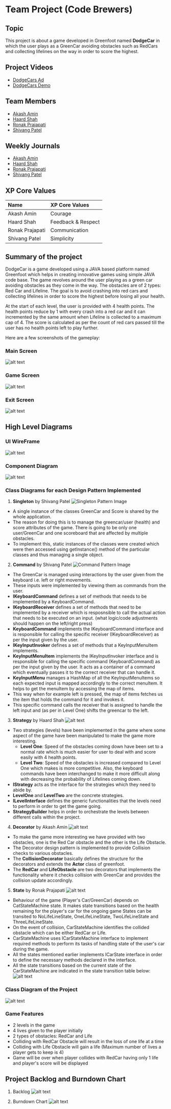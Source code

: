 # Team Project (Code Brewers)

## Topic

This project is about a game developed in Greenfoot named **DodgeCar** in which the user plays as a GreenCar avoiding obstacles such as RedCars and collecting lifelines on the way in order to score the highest.

## Project Videos
* [DodgeCars Ad](https://www.youtube.com/watch?v=-XvKhaJkzIw)
* [DodgeCars Demo](https://www.youtube.com/watch?v=r65_u66P2Ws)
## Team Members

* [Akash Amin](https://github.com/akashamin01)
* [Haard Shah](https://github.com/haard19)
* [Ronak Prajapati](https://github.com/ronak0001)
* [Shivang Patel](https://github.com/shivangpatel24)

## Weekly Journals

* [Akash Amin](https://github.com/nguyensjsu/sp22-202-code-brewers/blob/main/weekly%20journals/Akash%20Amin.md)
* [Haard Shah](https://github.com/nguyensjsu/sp22-202-code-brewers/blob/main/weekly%20journals/Haard%20Shah.md)
* [Ronak Prajapati](https://github.com/nguyensjsu/sp22-202-code-brewers/blob/main/weekly%20journals/Ronak%20Prajapati.md)
* [Shivang Patel](https://github.com/nguyensjsu/sp22-202-code-brewers/blob/main/weekly%20journals/Shivang%20Patel.md)

## XP Core Values

| Name            | XP Core Values      |
| :----           | :----               |  
| Akash Amin      | Courage             |
| Haard Shah      | Feedback & Respect  |
| Ronak Prajapati | Communication       |
| Shivang Patel   | Simplicity          | 

## Summary of the project

DodgeCar is a game developed using a JAVA based platform named Greenfoot which helps in creating innovative games using simple JAVA code base. The game revolves around the user playing as a green car avoiding obstacles as they come in the way. The obstacles are of 2 types: Red Car and Lifeline. The goal is to avoid crashing into red cars and collecting lifelines in order to score the highest before losing all your health.

At the start of each level, the user is provided with 4 health points. The health points reduce by 1 with every crash into a red car and it can incremented by the same amount when Lifeline is collected to a maximum cap of 4. The score is calculated as per the count of red cars passed till the user has no health points left to play further.

Here are a few screenshots of the gameplay:

### Main Screen
![alt text](./images/mainScreen.png?raw=True)

### Game Screen 
![alt text](./images/Level1-2.png?raw=True)

### Exit Screen
![alt text](./images/ExitScreen.png?raw=True)

## High Level Diagrams

### UI WireFrame
![alt text](./images/UI_Wireframe.png?raw=True)

### Component Diagram
![alt text](./images/dodgeCarComponentDiagram.png?raw=True)

### Class Diagrams for each Design Pattern Implemented

1. **Singleton** by Shivang Patel
![Singleton Pattern Image](./images/SingletonDesignPattern.png?raw=True)
- A single instance of the classes GreenCar and Score is shared by the whole application.
- The reason for doing this is to manage the greencar/user (health) and score attributes of the game. There is going to be only one user/GreenCar and one scoreboard that are affected by multiple obstacles.
- To implement this, static instances of the classes were created which were then accessed using getInstance() method of the particular classes and thus managing a single object. 

2. **Command** by Shivang Patel
![Command Pattern Image](./images/CommandDesignPattern.png?raw=True)
- The GreenCar is managed using interactions by the user given from the keyboard i.e. left or right movements.
- These inputs were implemented by viewing them as commands from the user.
- **IKeyboardCommand** defines a set of methods that needs to be implemented by a KeyboardCommand.
- **IKeyboardReceiver** defines a set of methods that need to be implemented by a receiver which is resposnsible to call the actual action that needs to be executed on an input. (what logic/code adjustments should happen on the left/right press)
- **KeyboardCommand** implements the IKeyboardCommand interface and is responsible for calling the specific receiver (IKeyboardReceiver) as per the input given by the user.
- **IKeyInputInvoker** defines a set of methods that a KeyInputMenuItem implements.
- **KeyInputMenuItem** implements the IKeyInputInvoker interface and is responsible for calling the specific command (KeyboardCommand) as per the input given by the user. It acts as a container of a command which eventually passes it to the correct receiver that can handle it.
- **KeyInputMenu** manages a HashMap of all the KeyInputMenuItems so each expected input is mapped accordingly to the correct menuItem. It helps to get the menuItem by accessing the map of items.
- This way when for example left is pressed, the map of items fetches us the item that holds the command for it and invokes it.
- This specific command calls the receiver that is assigned to handle the left input and (as per in Level One) shifts the greencar to the left.

3. **Strategy** by Haard Shah
![alt text](./images/StrategyDesignPattern.png?raw=True)

- Two strategies (levels) have been implemented in the game where some aspect of the game have been manipulated to make the game more interesting.
    - **Level One**: Speed of the obstacles coming down have been set to a normal rate which is much easier for user to deal with and score easily with 4 health points.
    - **Level Two**: Speed of the obstacles is increased compared to Level One which makes is more competitive. Also, the keyboard commands have been interchanged to make it more difficult along with decreasing the probability of Lifelines coming down.
- **IStrategy** acts as the interface for the strategies which they need to abide by.
- **LevelOne** and **LevelTwo** are the concrete strategies.
- **ILevelInterface** defines the generic functionalities that the levels need to perform in order to get the game going.
- **StrategyBuilder** helps in order to orchestrate the levels between different calls within the project.

4. **Decorator** by Akash Amin
![alt text](./images/DecoratorDesignPattern.png?raw=True)

- To make the game more interesting we have provided with two obstacles, one is the Red Car obstacle and the other is the Life Obstacle.
- The Decorator design pattern is implemented to provide Collision checks to various obstacles.
- The **CollisionDecorator** basically defines the structure for the decorators and extends the **Actor** class of greenfoot.
- The **RedCar** and **LifeObstacle** are two decorators that implements the functionality where it checks collision with GreenCar and provides the collision update accordingly.

5. **State** by Ronak Prajapati
![alt text](./images/StateDesignPattern.png?raw=True)

- Behaviour of the game (Player's Car/GreenCar) depends on CatStateMachine state. It makes state transitions based on the health remaining
  for the player's car for the ongoing game States can be transited to NoLifeLineState, OneLifeLineState, 
  TwoLifeLineState and ThreeLifeLineState.
- On the event of collision, CarStateMachine identifies the collided obstacle which can be either RedCar or Life.
- CarStateMachine uses ICarStateMachine interface to implement required methods to perform its tasks of handling state 
  of the user's car during the game.
- All the states mentioned earlier implements ICarState interface in order to define the necessary methods declared in 
  the interface.
- All the state transitions based on the current state of the CarStateMachine are indicated in the state transition 
  table below:
![alt text](./images/stateTransitionTable.png?raw=True)

### Class Diagram of the Project
![alt text](./images/ClassDiagram.png?raw=True)

### Game Features
- 2 levels in the game
- 4 lives given to the player initially
- 2 types of obstacles: RedCar and Life
- Colliding with RedCar Obstacle will result in the loss of one life at a time
- Colliding with Life Obstacle will gain a life (Maximum number of lives a player gets to keep is 4)
- Game will be over when player collides with RedCar having only 1 life and player's score will be displayed

## Project Backlog and Burndown Chart
1. Backlog
![alt text](./images/SprintTaskSheet.png?raw=True)

2. Burndown Chart
![alt text](./images/BurndownChart.png?raw=True)
